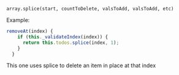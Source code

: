 `array.splice(start, countToDelete, valsToAdd, valsToAdd, etc)`

Example:

```js
removeAt(index) {
    if (this._validateIndex(index)) {
      return this.todos.splice(index, 1);
    }
  }
```

This one uses splice to delete an item in place at that index

